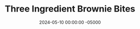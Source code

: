 ---
layout: post
title:  "Three Ingredient Brownie Bites"
date:   2024-05-10 00:00:00 -05000
categories: 
- Recipes
- Healthier Dessert
permalink: /recipes/three-ingredient-brownies
image: /assets/Food/Healthier Dessert/3 Ing Brownie/3-ing-brownie-cover.jpg
ing: 3ingbrownie-ing
facts: 3ingbrownie-facts
Prep: 5
Rest: 
Cook: 15
Source1: https://kirbiecravings.com/3-ingredient-healthy-brownies/#recipe
Source2: https://www.youtube.com/watch?v=kz1eIa2r5Ug
tags: 
- cocoa powder
- chocolate
- banana
- mashed banana
- mashed sweet potato
- sweet potato puree
- natural peanut butter
- peanut butter
- almond butter
- sunflower seed butter
- sunbutter
- vanilla extract
- chocolate chips
- chopped nuts
Description: These simple and healthy brownie bites are made with just 3 ingredients - pureed bananas, nut butter, and cocoa powder. These taste like delicious chocolate peanut butter banana bread, but dense and fudgy, as all brownies should be. Feel free to add any extra flavors such as vanilla or cinnamon, or any mix-ins like chocolate chips or chopped nuts. The nutrition facts are per brownie bite.
Instructions: 
- Preheat your oven to 350F, and spray a mini muffin pan with oil<br><br>

- Choose bananas that are as brown and soft as possible for the sweetest brownies. I've used natural peanut butter here, but any other natural nut or seed butter will work, like almond butter or sunflower seed butter. <a href="apple-spread">No Sugar Added Apple Spread</a> or <a href="sweet-potato-puree">Roasted Sweet Potato Puree</a> would also work in place of bananas. Using PB2 in place of cocoa powder would probably work to make it a blondie instead and add more protein, but I haven't personally tried it yet<br><br>

- In a food processor, blend the bananas, nut butter, and cocoa powder until smooth<br><br>
- <center><img src="/assets/Food/Healthier Dessert/3 Ing Brownie/3-ing-brownie-3.jpg" alt="" class="instruction-image"></center><br>

- Optionally, mix in some other flavors. You can use 1 tsp (5 g) vanilla (or almond) extract, salt (1/2 tsp, 3 g), cinnamon, or 1/4 cup of mix-ins (chocolate chips, nuts, raisins). For a cakier brownie, add a 1/2 tsp (2.4 g) of baking powder<br><br>

- Evenly divide your batter across 24 mini muffin cups. They won't rise as they bake, so fill them completely. Any extra batter is a snack to the chef, or just bake a few extra. Alternatively, you can bake as regular brownies in a parchment lined 8" square pan<br><br>
- <center><img src="/assets/Food/Healthier Dessert/3 Ing Brownie/3-ing-brownie-5.jpg" alt="" class="instruction-image"></center><br>

- Bake the brownie bites at 350F for about 12 minutes, or until the tops look black and the top is just firm. A toothpick to the center should NOT come out clean. For an 8" pan, bake for 20 minutes. If you jiggle the pan, the center should just be set<br><br>
- <center><img src="/assets/Food/Healthier Dessert/3 Ing Brownie/3-ing-brownie-6.jpg" alt="" class="instruction-image"></center><br>

- Refrigerate for at least 4 hours (ideally overnight) so the brownies can set before removing from the pan and slicing
---